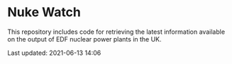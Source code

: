 # Nuke Watch

This repository includes code for retrieving the latest information available on the output of EDF nuclear power plants in the UK.

Last updated: 2021-06-13 14:06